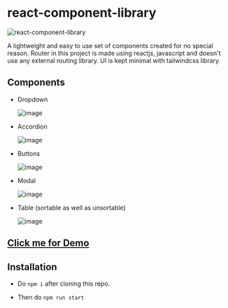 # react-component-library

![react-component-library](https://github.com/DeepakBarwal/react-components-library/assets/16363994/b0925126-fe94-4644-989b-0f247a85b89d)

A lightweight and easy to use set of components created for no special reason. Router in this project is made using reactjs, javascript and doesn't use any external routing library. UI is kept minimal with tailwindcss library.

## Components

- Dropdown

  ![image](https://github.com/DeepakBarwal/react-components-library/assets/16363994/f52a68d1-f155-4a01-b94f-b88f7a0ba345)

- Accordion

  ![image](https://github.com/DeepakBarwal/react-components-library/assets/16363994/45d87ea7-feaa-4df2-a0df-6f0c794a38c8)

- Buttons

  ![image](https://github.com/DeepakBarwal/react-components-library/assets/16363994/c7d97fa2-644f-4a0a-b63a-c82f2b1e7de2)

- Modal

  ![image](https://github.com/DeepakBarwal/react-components-library/assets/16363994/09959ea2-b3b1-4076-9e1b-c4acb93e0202)

- Table (sortable as well as unsortable)

  ![image](https://github.com/DeepakBarwal/react-components-library/assets/16363994/c44e03fc-3507-4318-b8a5-b1a578171bc8)

## [Click me for Demo]()

## Installation

- Do `npm i` after cloning this repo.

- Then do `npm run start`

